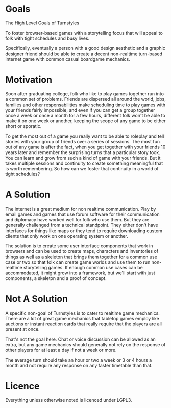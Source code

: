 # Goals
The High Level Goals of Turnstyles

To foster browser-based games with a storytelling focus that will appeal to folk with tight schedules and busy lives.

Specifically, eventually a person with a good design aesthetic and a graphic designer friend should be able to create a decent non-realtime turn-based internet game with common casual boardgame mechanics.

# Motivation
Soon after graduating college, folk who like to play games together run into a common set of problems. Friends are dispersed all around the world, jobs, families and other responsabilities make scheduling time to play games with your friends fairly impossible, and even if you can get a group together once a week or once a month for a few hours, different folk won't be able to make it on one week or another, keeping the scope of any game to be either short or sporatic.

To get the most out of a game you really want to be able to roleplay and tell stories with your group of friends over a series of sessions. The most fun out of any game is after the fact, when you get together with your friends 10 years later and remember the surprising turns that a particular story took. You can learn and grow from such a kind of game with your friends. But it takes multiple sessions and continuity to create something meaningful that is worth remembering. So how can we foster that continuity in a world of tight schedules?


# A Solution
The internet is a great medium for non realtime communication. Play by email games and games that use forum software for their communication and diplomacy have worked well for folk who use them. But they are generally challenged from a technical standpoint. They either don't have interfaces for things like maps or they tend to require downloading custom clients that only work on one operating system or another.

The solution is to create some user interface components that work in browsers and can be used to create maps, characters and inventories of things as well as a skeleton that brings them together for a common use case or two so that folk can create game worlds and use them to run non-realtime storytelling games. If enough common use cases can be accommodated, it might grow into a framework, but we'll start with just components, a skeleton and a proof of concept.


# Not A Solution
A specific non-goal of Turnstyles is to cater to realtime game mechanics. There are a lot of great game mechanics that tabletop games employ like auctions or instant reaction cards that really require that the players are all present at once.

That's not the goal here. Chat or voice discussion can be allowed as an extra, but any game mechanics should generally not rely on the response of other players for at least a day if not a week or more.

The average turn should take an hour or two a week or 3 or 4 hours a month and not require any response on any faster timetable than that.

# Licence
Everything unless otherwise noted is licenced under LGPL3.
